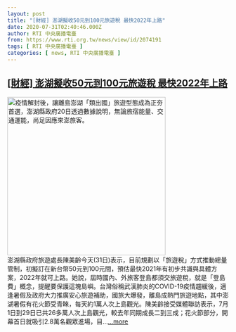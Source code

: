 ```yaml
---
layout: post
title: "[財經] 澎湖擬收50元到100元旅遊稅 最快2022年上路"
date: 2020-07-31T02:40:46.000Z
author: RTI 中央廣播電臺
from: https://www.rti.org.tw/news/view/id/2074191
tags: [ RTI 中央廣播電臺 ]
categories: [ news, RTI 中央廣播電臺 ]
---
```

<!--1596163246000-->
[[財經] 澎湖擬收50元到100元旅遊稅 最快2022年上路](https://www.rti.org.tw/news/view/id/2074191)
------

<div>
<img src="https://static.rti.org.tw/assets/thumbnails/2020/07/20/20200720000142M.jpg" width="360" alt="疫情解封後，讓離島澎湖「類出國」旅遊型態成為正夯首選，澎湖縣政府20日透過數據說明，無論旅宿能量、交通運能，尚足因應來澎旅客。" title="疫情解封後，讓離島澎湖「類出國」旅遊型態成為正夯首選，澎湖縣政府20日透過數據說明，無論旅宿能量、交通運能，尚足因應來澎旅客。"><br>澎湖縣政府旅遊處長陳美齡今天(31日)表示，目前規劃以「旅遊稅」方式推動總量管制，初擬訂在新台幣50元到100元間，預估最快2021年有初步共識與具體方案，2022年就可上路。她說，屆時國內、外旅客登島都須交旅遊稅，就是「登島費」概念，提醒要保護這塊島嶼。台灣俗稱武漢肺炎的COVID-19疫情趨緩後，適逢暑假及政府大力推廣安心旅遊補助，國旅大爆發，離島成熱門旅遊地點，其中澎湖暑假有花火節受青睞，每天約1萬人次上島觀光。陳美齡接受媒體聯訪表示，7月1日到29日已共26多萬人次上島觀光，較去年同期成長二到三成；花火節部分，開幕首日就吸引2.8萬名觀眾進場，目...<a target="_blank" href="https://www.rti.org.tw/news/view/id/2074191">...more</a>
</div>
